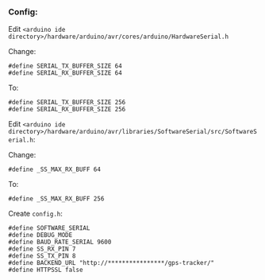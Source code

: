 ### Config:

Edit `<arduino ide directory>/hardware/arduino/avr/cores/arduino/HardwareSerial.h`

Change:
```
#define SERIAL_TX_BUFFER_SIZE 64
#define SERIAL_RX_BUFFER_SIZE 64
```

To:
```
#define SERIAL_TX_BUFFER_SIZE 256
#define SERIAL_RX_BUFFER_SIZE 256
```

Edit `<arduino ide directory>/hardware/arduino/avr/libraries/SoftwareSerial/src/SoftwareSerial.h`:

Change:
```
#define _SS_MAX_RX_BUFF 64
```

To:
```
#define _SS_MAX_RX_BUFF 256
```

Create `config.h`:
```
#define SOFTWARE_SERIAL
#define DEBUG_MODE
#define BAUD_RATE_SERIAL 9600
#define SS_RX_PIN 7
#define SS_TX_PIN 8
#define BACKEND_URL "http://****************/gps-tracker/"
#define HTTPSSL false
```

